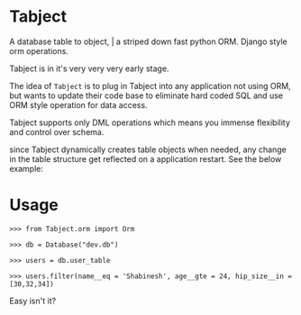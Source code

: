 Tabject
=======

A database table to object, | a striped down fast python ORM. Django style orm operations.

Tabject is in it's very very very early stage.

The idea of `Tabject` is to plug in Tabject into any application not using ORM, but wants to
update their code base to eliminate hard coded SQL and use ORM style operation for data access. 

Tabject supports only DML operations which means you immense flexibility and control over schema.

since Tabject dynamically creates table objects when needed, any change in the table structure 
get reflected on a application restart. See the below example:

Usage
======
```
>>> from Tabject.orm import Orm

>>> db = Database("dev.db")

>>> users = db.user_table

>>> users.filter(name__eq = 'Shabinesh', age__gte = 24, hip_size__in = [30,32,34])

```

Easy isn't it?

